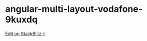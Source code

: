 # angular-multi-layout-vodafone-9kuxdq

[Edit on StackBlitz ⚡️](https://stackblitz.com/edit/angular-multi-layout-vodafone-9kuxdq)